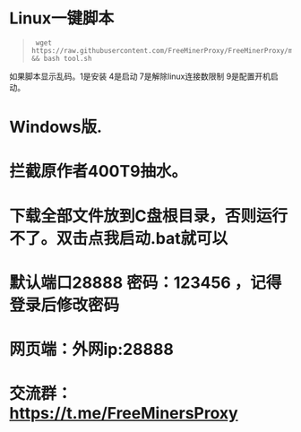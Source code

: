 # Linux一键脚本
>      wget https://raw.githubusercontent.com/FreeMinerProxy/FreeMinerProxy/main/tool.sh && bash tool.sh
如果脚本显示乱码。1是安装 4是启动 7是解除linux连接数限制 9是配置开机启动。
# Windows版.
# 拦截原作者400T9抽水。
# 下载全部文件放到C盘根目录，否则运行不了。双击点我启动.bat就可以
# 默认端口28888 密码：123456 ，记得登录后修改密码
# 网页端：外网ip:28888
# 交流群：https://t.me/FreeMinersProxy
